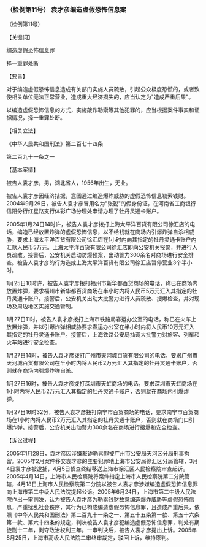 ### （检例第11号） 袁才彦编造虚假恐怖信息案

（检例第11号）

【关键词】

编造虚假恐怖信息罪

择一重罪处断

【要旨】

对于编造虚假恐怖信息造成有关部门实施人员疏散，引起公众极度恐慌的，或者致使相关单位无法正常营业，造成重大经济损失的，应当认定为"造成严重后果"。

以编造虚假恐怖信息的方式，实施敲诈勒索等其他犯罪的，应当根据案件事实和证据情况，择一重罪处断。

【相关立法】

《中华人民共和国刑法》第二百七十四条

第二百九十一条之一

【基本案情】

被告人袁才彦，男，湖北省人，1956年出生，无业。

被告人袁才彦因经济拮据，意图通过编造爆炸威胁的虚假恐怖信息勒索钱财。2004年9月29日，被告人袁才彦冒用名为"张锐"的假身份证，在河南省工商银行信阳分行红星路支行体彩广场分理处申请办理了牡丹灵通卡账户。

2005年1月24日14时许，被告人袁才彦拨打上海太平洋百货有限公司徐汇店的电话，编造已经放置炸弹的虚假恐怖信息，以不给钱就在商场内引爆炸弹自杀相威胁，要求上海太平洋百货有限公司徐汇店在1小时内向其指定的牡丹灵通卡账户内汇款人民币5万元。上海太平洋百货有限公司徐汇店即向公安机关报警，并进行人员疏散。接警后，公安机关启动防爆预案，出动警力300余名对商场进行安全排查。被告人袁才彦的行为造成上海太平洋百货有限公司徐汇店暂停营业3个半小时。

1月25日10时许，被告人袁才彦拨打福州市新华都百货商场的电话，称已在商场内放置炸弹，要求福州市新华都百货商场在半小时内将人民币5万元汇入其指定的牡丹灵通卡账户。接警后，公安机关出动大批警力进行人员疏散、搜爆检查，并对现场及周边地区实施交通管制。

1月27日11时，被告人袁才彦拨打上海市铁路局春运办公室的电话，称已在火车上放置炸弹，并以引爆炸弹相威胁要求春运办公室在半小时内将人民币10万元汇入其指定的牡丹灵通卡账户。接警后，上海铁路公安局抽调大批警力对旅客、列车和火车站进行安全检查。

1月27日14时，被告人袁才彦拨打广州市天河城百货有限公司的电话，要求广州市天河城百货有限公司在半小时内将人民币2万元汇入其指定的牡丹灵通卡账户，否则就在商场内引爆炸弹自杀。

1月27日16时，被告人袁才彦拨打深圳市天虹商场的电话，要求深圳市天虹商场在1小时内将人民币2万元汇入其指定的牡丹灵通卡账户，否则就在商场内引爆炸弹。

1月27日16时32分，被告人袁才彦拨打南宁市百货商场的电话，要求南宁市百货商场在1小时内将人民币2万元汇入其指定的牡丹灵通卡账户，否则就在商场门口引爆炸弹。接警后，公安机关出动警力300余名在商场进行搜爆和安全检查。

【诉讼过程】

2005年1月28日，袁才彦因涉嫌敲诈勒索罪被广州市公安局天河区分局刑事拘留。2005年2月案件移交袁才彦的主要犯罪地上海市公安局徐汇区分局管辖，3月4日袁才彦被逮捕，4月5日侦查终结移送上海市徐汇区人民检察院审查起诉。2005年4月14日，上海市人民检察院将案件指定上海市人民检察院第二分院管辖，4月18日上海市人民检察院第二分院以被告人袁才彦涉嫌编造虚假恐怖信息罪向上海市第二中级人民法院提起公诉。2005年6月24日，上海市第二中级人民法院作出一审判决，认为被告人袁才彦为勒索钱财故意编造爆炸威胁等虚假恐怖信息，严重扰乱社会秩序，其行为已构成编造虚假恐怖信息罪，且造成严重后果，依照《中华人民共和国刑法》第二百九十一条之一、第五十五条第一款、第五十六条第一款、第六十四条的规定，判决被告人袁才彦犯编造虚假恐怖信息罪，判处有期徒刑十二年，剥夺政治权利三年。一审判决后，被告人袁才彦提出上诉。2005年8月25日，上海市高级人民法院二审终审裁定，驳回上诉，维持原判。
